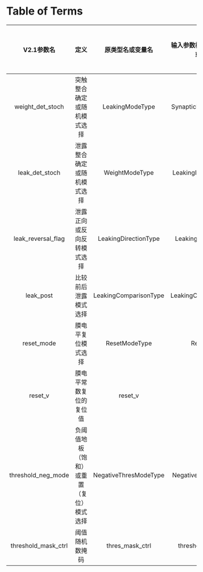 # Table of Terms

|     V2.1参数名      |                   定义                   |   原类型名或变量名    | 输入参数模型的统一类型名或变量名 | 参数模型导出字典键 |
| :-----------------: | :--------------------------------------: | :-------------------: | :------------------------------: | :----------------: |
|  weight_det_stoch   |        突触整合确定或随机模式选择        |    LeakingModeType    |     SynapticIntegrationMode      |    Same as V2.1    |
|   leak_det_stoch    |        泄露整合确定或随机模式选择        |    WeightModeType     |      LeakingIntegrationMode      |    Same as V2.1    |
| leak_reversal_flag  |        泄露正向或反向反转模式选择        | LeakingDirectionType  |       LeakingDirectionMode       |    Same as V2.1    |
|      leak_post      |           比较前后泄露模式选择           | LeakingComparisonType |      LeakingComparisonMode       |    Same as V2.1    |
|     reset_mode      |            膜电平复位模式选择            |     ResetModeType     |            ResetMode             |    Same as V2.1    |
|       reset_v       |          膜电平常数复位的复位值          |        reset_v        |             reset_v              |    Same as V2.1    |
| threshold_neg_mode  | 负阈值地板（饱和）或重置（复位）模式选择 | NegativeThresModeType |      NegativeThresholdMode       |    Same as V2.1    |
| threshold_mask_ctrl |              阈值随机数掩码              |    thres_mask_ctrl    |       threshold_mask_bits        |    Same as V2.1    |
